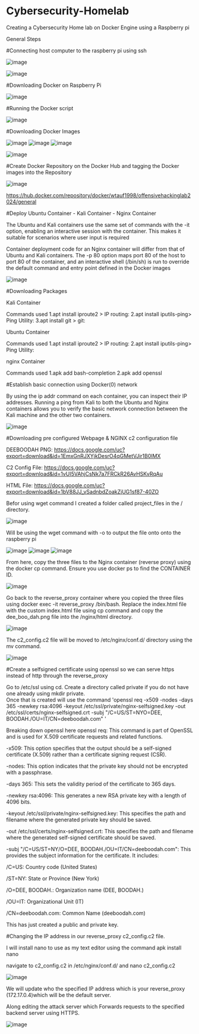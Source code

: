 # Cybersecurity-Homelab
Creating a Cybersecurity Home lab on Docker Engine using a Raspberry pi

General Steps

#Connecting host computer to the raspberry pi using ssh

![image](https://github.com/Will-Tauferner/Cybersecurity-Homelab/assets/112906919/628ba0c1-eb52-44fb-a5d6-5a5f1fb53ce6)

![image](https://github.com/Will-Tauferner/Cybersecurity-Homelab/assets/112906919/1a565ef0-f0e8-44a0-b698-fec0cf44a52d)

#Downloading Docker on Raspberry Pi

![image](https://github.com/Will-Tauferner/Cybersecurity-Homelab/assets/112906919/45014604-2502-43d7-9d64-fa3e8d30e2ca)

#Running the Docker script 

![image](https://github.com/Will-Tauferner/Cybersecurity-Homelab/assets/112906919/eadfb108-c17d-44d8-a06d-e1b39cb7fd5a)

#Downloading Docker Images 

![image](https://github.com/Will-Tauferner/Cybersecurity-Homelab/assets/112906919/fde9a681-99a3-4601-99b3-21e81d669d39)
![image](https://github.com/Will-Tauferner/Cybersecurity-Homelab/assets/112906919/a5bfbdfb-8554-4321-a976-b5132f0e26f8)
![image](https://github.com/Will-Tauferner/Cybersecurity-Homelab/assets/112906919/ebb2e18f-c041-4190-9b48-3f925f45c4b7)

![image](https://github.com/Will-Tauferner/Cybersecurity-Homelab/assets/112906919/0c4b3d3c-023e-426f-83a8-2d5fada51bdd)

#Create Docker Repository on the Docker Hub and tagging the Docker images into the Repository 

![image](https://github.com/Will-Tauferner/Cybersecurity-Homelab/assets/112906919/13c5fa41-4aea-4711-bf09-f3be7b31cca0)

https://hub.docker.com/repository/docker/wtauf1998/offensivehackinglab2024/general

#Deploy Ubuntu Container - Kali Container - Nginx Container 

The Ubuntu and Kali containers use the same set of commands with the -it option, enabling an interactive session with the container. This makes it suitable for scenarios where user input is required

Container deployment code for an Nginx container will differ from that of Ubuntu and Kali containers. The -p 80 option maps port 80 of the host to port 80 of the container, and an interactive shell (/bin/sh) is run to override the default command and entry point defined in the Docker images

![image](https://github.com/Will-Tauferner/Cybersecurity-Homelab/assets/112906919/bb203b43-2b74-4ee7-98cc-fdae70e343c5)

#Downloading Packages 

Kali Container 

Commands used
1.apt install iproute2 > IP routing:
2.apt install iputils-ping> Ping Utility:
3.apt install git > git:

Ubuntu Container

Commands used 
1.apt install iproute2 > IP routing:
2.apt install iputils-ping> Ping Utility:

nginx Container 

Commands used
1.apk add bash-completion
2.apk add openssl

#Establish basic connection using Docker(0) network

By using the ip addr command on each container, you can inspect their IP addresses. Running a ping from Kali to both the Ubuntu and Nginx containers allows you to verify the basic network connection between the Kali machine and the other two containers.

![image](https://github.com/Will-Tauferner/Cybersecurity-Homelab/assets/112906919/f61468e7-964f-423c-9f3a-a4a2cd337717)

#Downloading pre configured Webpage & NGINX c2 configuration file 

DEEBOODAH PNG: https://docs.google.com/uc?export=download&id=1EmxGnRJXYjkDesrO4qGMetVJir1B0lMX 

C2 Config File: https://docs.google.com/uc?export=download&id=1vUI5VAhjCsNk7a7FRCkR26AvHSKvRqAu 

HTML File: https://docs.google.com/uc?export=download&id=1bV88JJ_vSadnbdZoakZjUG1sf87-40ZO 

Befor using wget command I created a folder called project_files in the / directory.

![image](https://github.com/Will-Tauferner/Cybersecurity-Homelab/assets/112906919/916fafc4-383e-4e8f-8d6c-e649db3df09e)

Will be using the wget command with -o to output the file onto onto the raspberry pi 

![image](https://github.com/Will-Tauferner/Cybersecurity-Homelab/assets/112906919/a06cd186-155a-4fda-88d5-4903fbf795a1)
![image](https://github.com/Will-Tauferner/Cybersecurity-Homelab/assets/112906919/c46e3618-527f-4a7e-a72d-fc6ce794cbb5)
![image](https://github.com/Will-Tauferner/Cybersecurity-Homelab/assets/112906919/32af8a76-8fd5-496f-ac0a-0b68c2d835d1)

From here, copy the three files to the Nginx container (reverse proxy) using the docker cp command. Ensure you use docker ps to find the CONTAINER ID.

![image](https://github.com/Will-Tauferner/Cybersecurity-Homelab/assets/112906919/13ece8d2-3a86-43c9-9802-d0370353df2c)

Go back to the reverse_proxy container where you copied the three files using docker exec -it reverse_proxy /bin/bash. Replace the index.html file with the custom index.html file using cp command and copy the dee_boo_dah.png file into the /nginx/html directory.

![image](https://github.com/Will-Tauferner/Cybersecurity-Homelab/assets/112906919/1a6e538f-37ef-464e-879d-fd8ea21d6328)

The c2_config.c2 file will be moved to /etc/nginx/conf.d/ directory using the mv command.

![image](https://github.com/Will-Tauferner/Cybersecurity-Homelab/assets/112906919/5ffb71b2-5965-4b70-97a3-14789457a32e)

#Create a selfsigned certificate using openssl so we can serve https instead of http through the reverse_proxy

Go to /etc/ssl using cd.  Create a directory called private if you do not have one already using mkdir private.  
Once that is created will use the command 'openssl req -x509 -nodes -days 365 -newkey rsa:4096 -keyout /etc/ssl/private/nginx-selfsigned.key -out /etc/ssl/certs/nginx-selfsigned.crt -subj "/C=US/ST=NYO=DEE, BOODAH./OU=IT/CN=deeboodah.com" '

Breaking down openssl here 
openssl req: This command is part of OpenSSL and is used for X.509 certificate requests and related functions.

-x509: This option specifies that the output should be a self-signed certificate (X.509) rather than a certificate signing request (CSR).

-nodes: This option indicates that the private key should not be encrypted with a passphrase.

-days 365: This sets the validity period of the certificate to 365 days.

-newkey rsa:4096: This generates a new RSA private key with a length of 4096 bits.

-keyout /etc/ssl/private/nginx-selfsigned.key: This specifies the path and filename where the generated private key should be saved.

-out /etc/ssl/certs/nginx-selfsigned.crt: This specifies the path and filename where the generated self-signed certificate should be saved.

-subj "/C=US/ST=NY/O=DEE, BOODAH./OU=IT/CN=deeboodah.com": This provides the subject information for the certificate. It includes:

/C=US: Country code (United States)

/ST=NY: State or Province (New York)

/O=DEE, BOODAH.: Organization name (DEE, BOODAH.)

/OU=IT: Organizational Unit (IT)

/CN=deeboodah.com: Common Name (deeboodah.com)

This has just created a public and private key.

#Changing the IP address in our reverse_proxy c2_config.c2 file.

I will install nano to use as my text editor using the command apk install nano

navigate to c2_config.c2 in /etc/nginx/conf.d/ and nano c2_config.c2 

![image](https://github.com/Will-Tauferner/Cybersecurity-Homelab/assets/112906919/b9d4c1ef-e596-4d1f-ad9b-91609d3843b9)

We will update who the specified IP address which is your reverse_proxy (172.17.0.4)which will be the default server.   

Along editing the attack server which Forwards requests to the specified backend server using HTTPS.

![image](https://github.com/Will-Tauferner/Cybersecurity-Homelab/assets/112906919/21ef9f91-aaf1-4426-83aa-bede04771e04)



